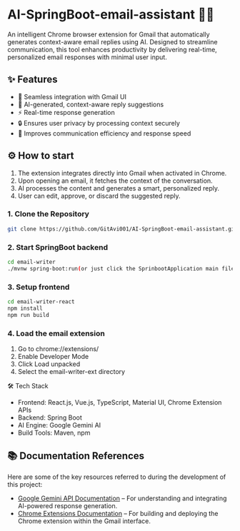 # AI-SpringBoot-email-assistant 🚀📧

An intelligent Chrome browser extension for Gmail that automatically generates context-aware email replies using AI. Designed to streamline communication, this tool enhances productivity by delivering real-time, personalized email responses with minimal user input.

## ✨ Features

- 🔗 Seamless integration with Gmail UI
- 🤖 AI-generated, context-aware reply suggestions
- ⚡ Real-time response generation
- 🔒 Ensures user privacy by processing context securely
- 🧠 Improves communication efficiency and response speed

## ⚙️ How to start

1. The extension integrates directly into Gmail when activated in Chrome.
2. Upon opening an email, it fetches the context of the conversation.
3. AI processes the content and generates a smart, personalized reply.
4. User can edit, approve, or discard the suggested reply.

### 1. Clone the Repository
```bash
git clone https://github.com/GitAvi001/AI-SpringBoot-email-assistant.git
```

### 2. Start SpringBoot backend
```bash
cd email-writer
./mvnw spring-boot:run(or just click the SprinbootApplication main file and select run in intellijidea)
```

### 3. Setup frontend
```bash
cd email-writer-react
npm install
npm run build
```
### 4. Load the email extension
1. Go to chrome://extensions/
2. Enable Developer Mode
3. Click Load unpacked
4. Select the email-writer-ext directory

🛠️ Tech Stack
- Frontend: React.js, Vue.js, TypeScript, Material UI, Chrome Extension APIs
- Backend: Spring Boot
- AI Engine: Google Gemini AI
- Build Tools: Maven, npm

## 📚 Documentation References

Here are some of the key resources referred to during the development of this project:

- [Google Gemini API Documentation](https://ai.google.dev/gemini-api/docs) – For understanding and integrating AI-powered response generation.
- [Chrome Extensions Documentation](https://developer.chrome.com/docs/extensions/get-started/tutorial/hello-world) – For building and deploying the Chrome extension within the Gmail interface.

